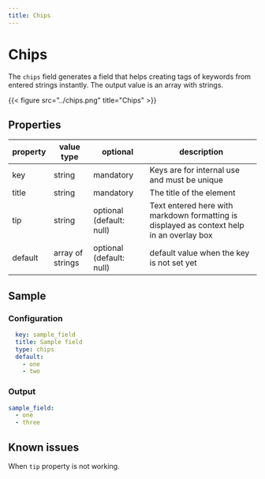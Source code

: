 ```yaml
---
title: Chips
---
```


# Chips

The `chips` field generates a field that helps creating tags of keywords from
entered strings instantly. The output value is an array with strings.

{{< figure src="../chips.png" title="Chips" >}}

## Properties

| property | value type       | optional                 | description                                                                               |
|----------|------------------|--------------------------|-------------------------------------------------------------------------------------------|
| key      | string           | mandatory                | Keys are for internal use and must be unique                                              |
| title    | string           | mandatory                | The title of the element                                                                  |
| tip      | string           | optional (default: null) | Text entered here with markdown formatting is displayed as context help in an overlay box |
| default  | array of strings | optional (default: null) | default value when the key is not set yet                                                 |


## Sample

### Configuration

```yaml
  key: sample_field
  title: Sample field
  type: chips
  default:
    - one
    - two
```

### Output

```yaml
sample_field:
  - one
  - three
```

## Known issues

When `tip` property is not working.
